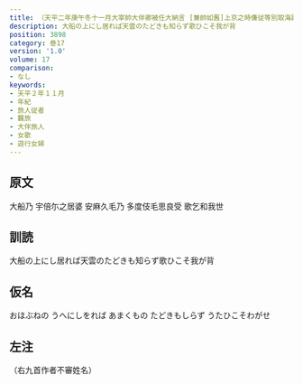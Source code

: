 ```yaml
---
title: （天平二年庚午冬十一月大宰帥大伴卿被任大納言 [兼帥如舊]上京之時傔従等別取海路入京 於是悲傷羇旅各陳所心作歌十首）
description: 大船の上にし居れば天雲のたどきも知らず歌ひこそ我が背
position: 3898
category: 巻17
version: '1.0'
volume: 17
comparison:
- なし
keywords:
- 天平２年１１月
- 年紀
- 旅人従者
- 羈旅
- 大伴旅人
- 女歌
- 遊行女婦
---
```


## 原文

大船乃 宇倍尓之居婆 安麻久毛乃 多度伎毛思良受 歌乞和我世

## 訓読

大船の上にし居れば天雲のたどきも知らず歌ひこそ我が背

## 仮名

おほぶねの うへにしをれば あまくもの たどきもしらず うたひこそわがせ

## 左注

（右九首作者不審姓名）
